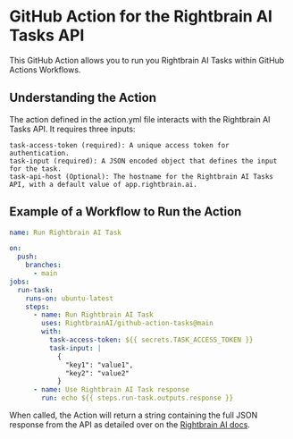 # GitHub Action for the Rightbrain AI Tasks API

This GitHub Action allows you to run you Rightbrain AI Tasks within GitHub
Actions Workflows.

## Understanding the Action

The action defined in the action.yml file interacts with the Rightbrain AI Tasks
API. It requires three inputs:

    task-access-token (required): A unique access token for authentication.
    task-input (required): A JSON encoded object that defines the input for the task.
    task-api-host (Optional): The hostname for the Rightbrain AI Tasks API, with a default value of app.rightbrain.ai.

## Example of a Workflow to Run the Action

```yaml
name: Run Rightbrain AI Task

on:
  push:
    branches:
      - main
jobs:
  run-task:
    runs-on: ubuntu-latest
    steps:
      - name: Run Rightbrain AI Task
        uses: RightbrainAI/github-action-tasks@main
        with:
          task-access-token: ${{ secrets.TASK_ACCESS_TOKEN }}
          task-input: |
            {
              "key1": "value1",
              "key2": "value2"
            }
      - name: Use Rightbrain AI Task response
        run: echo ${{ steps.run-task.outputs.response }}
```

When called, the Action will return a string containing the full JSON response
from the API as detailed over on the
[Rightbrain AI docs](https://rightbrain.docs.buildwithfern.com/api-reference/tasks/run-task).
